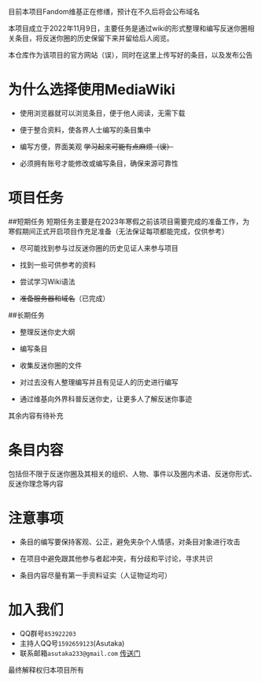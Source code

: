 目前本项目Fandom维基正在修缮，预计在不久后将会公布域名


本项目成立于2022年11月9日，主要任务是通过wiki的形式整理和编写反迷你圈相关条目，将反迷你圈的历史保留下来并留给后人阅览。

本仓库作为该项目的官方网站（误），同时在这里上传写好的条目，以及发布公告

# 为什么选择使用MediaWiki
- 使用浏览器就可以浏览条目，便于他人阅读，无需下载

- 便于整合资料，使各界人士编写的条目集中

- 编写方便，界面美观 ~~学习起来可能有点麻烦（误）~~

- 必须拥有账号才能修改或编写条目，确保来源可靠性

# 项目任务
##短期任务
短期任务主要是在2023年寒假之前该项目需要完成的准备工作，为寒假期间正式开启项目作充足准备（无法保证每项都能完成，仅供参考）

- 尽可能找到参与过反迷你圈的历史见证人来参与项目

- 找到一些可供参考的资料

- 尝试学习Wiki语法

- ~~准备服务器和域名~~（已完成）

##长期任务
- 整理反迷你史大纲

- 编写条目

- 收集反迷你圈的文件

- 对过去没有人整理编写并且有见证人的历史进行编写

- 通过维基向外界科普反迷你史，让更多人了解反迷你事迹

其余内容有待补充

# 条目内容
包括但不限于反迷你圈及其相关的组织、人物、事件以及圈内术语、反迷你形式、反迷你理念等内容

# 注意事项
- 条目的编写要保持客观、公正，避免夹杂个人情感，对条目对象进行攻击

- 在项目中避免跟其他参与者起冲突，有分歧和平讨论，寻求共识

- 条目内容尽量有第一手资料证实（人证物证均可）
# 加入我们
- QQ群号`853922203`
- 主持人QQ号`1592659123`(Asutaka)
- 联系邮箱`asutaka233@gmail.com`
[传送门](https://jq.qq.com/?_wv=1027&k=yTaCJPMO)

最终解释权归本项目所有
